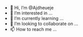 - 👋 Hi, I’m @Ajdheueje
- 👀 I’m interested in ...
- 🌱 I’m currently learning ...
- 💞️ I’m looking to collaborate on ...
- 📫 How to reach me ...

<!---
Ajdheueje/Ajdheueje is a ✨ special ✨ repository because its `README.md` (this file) appears on your GitHub profile.
You can click the Preview link to take a look at your changes.
--->
